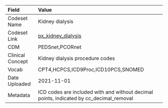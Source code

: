 |Field            |Value                                                                                   |
|:----------------|:---------------------------------------------------------------------------------------|
|Codeset Name     |Kidney dialysis                                                                         |
|Codeset Link     |[px_kidney_dialysis](https://github.com/PEDSnet/Variable-Dictionary/blob/main/procedures/px_kidney_dialysis.csv)|
|CDM              |PEDSnet,PCORnet                                                                         |
|Clinical Concept |Kidney dialysis procedure codes                                                         |
|Vocab            |CPT4,HCPCS,ICD9Proc,ICD10PCS,SNOMED                                                     |
|Date Uploaded    |2021-11-01                                                                              |
|Metadata         |ICD codes are included with and without decimal points, indicated by cc_decimal_removal |
